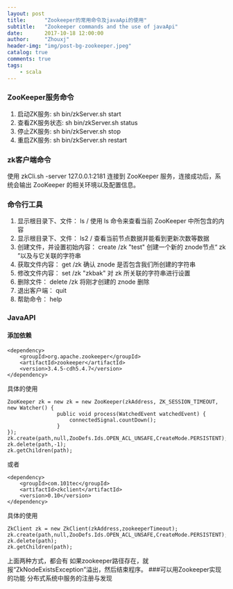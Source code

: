 ```yaml
---
layout: post
title:      "Zookeeper的常用命令及javaApi的使用"
subtitle:   "Zookeeper commands and the use of javaApi"
date:       2017-10-18 12:00:00
author:     "Zhouxj"
header-img: "img/post-bg-zookeeper.jpeg"
catalog: true
comments: true
tags:
    - scala
---
```


### ZooKeeper服务命令
1. 启动ZK服务:       sh bin/zkServer.sh start
2. 查看ZK服务状态: sh bin/zkServer.sh status
3. 停止ZK服务:       sh bin/zkServer.sh stop
4. 重启ZK服务:       sh bin/zkServer.sh restart
### zk客户端命令
使用 zkCli.sh -server 127.0.0.1:2181 连接到 ZooKeeper 服务，连接成功后，系统会输出 ZooKeeper 的相关环境以及配置信息。
### 命令行工具
1. 显示根目录下、文件： ls / 使用 ls 命令来查看当前 ZooKeeper 中所包含的内容
2. 显示根目录下、文件： ls2 / 查看当前节点数据并能看到更新次数等数据
3. 创建文件，并设置初始内容： create /zk "test" 创建一个新的 znode节点“ zk ”以及与它关联的字符串
4. 获取文件内容： get /zk 确认 znode 是否包含我们所创建的字符串
5. 修改文件内容： set /zk "zkbak" 对 zk 所关联的字符串进行设置
6. 删除文件： delete /zk 将刚才创建的 znode 删除
7. 退出客户端： quit
8. 帮助命令： help
### JavaAPI
#### 添加依赖
```
<dependency>
    <groupId>org.apache.zookeeper</groupId>
    <artifactId>zookeeper</artifactId>
    <version>3.4.5-cdh5.4.7</version>
</dependency>
```
具体的使用
```
ZooKeeper zk = new zk = new ZooKeeper(zkAddress, ZK_SESSION_TIMEOUT, new Watcher() {
                public void process(WatchedEvent watchedEvent) {
                    connectedSignal.countDown();
                }
});
zk.create(path,null,ZooDefs.Ids.OPEN_ACL_UNSAFE,CreateMode.PERSISTENT);
zk.delete(path,-1);
zk.getChildren(path);
```
或者
```
<dependency>
	<groupId>com.101tec</groupId>
	<artifactId>zkclient</artifactId>
	<version>0.10</version>
</dependency>
```
具体的使用
```
ZkClient zk = new ZkClient(zkAddress,zookeeperTimeout);
zk.create(path,null,ZooDefs.Ids.OPEN_ACL_UNSAFE,CreateMode.PERSISTENT);
zk.delete(path);
zk.getChildren(path);
```
上面两种方式，都会有 如果zookeeper路径存在，就报“ZkNodeExistsException”溢出，然后结束程序。
###可以用Zookeeper实现的功能
分布式系统中服务的注册与发现